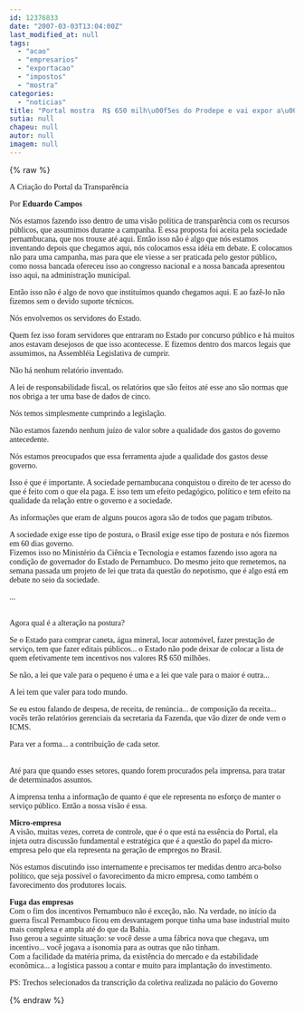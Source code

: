 ```yaml
---
id: 12376833
date: "2007-03-03T13:04:00Z"
last_modified_at: null
tags:
  - "acao"
  - "empresarios"
  - "exportacao"
  - "impostos"
  - "mostra"
categories:
  - "noticias"
title: "Portal mostra  R$ 650 milh\u00f5es do Prodepe e vai expor a\u00e7\u00e3o dos empres\u00e1rios versus contribui\u00e7\u00e3o em impostos"
sutia: null
chapeu: null
autor: null
imagem: null
---
```

{% raw %}
<p><P><FONT face=Verdana>A&nbsp;Criação do Portal da Transparência</FONT></P></p>
<p><P><FONT face=Verdana>Por<STRONG> Eduardo Campos</STRONG></FONT></P></p>
<p><P><FONT face=Verdana>Nós estamos fazendo isso dentro de uma visão política de transparência com os recursos públicos, que assumimos durante a campanha. E essa proposta foi aceita pela sociedade pernambucana, que nos trouxe até aqui. Então isso não é algo que nós estamos inventando depois que chegamos aqui, nós colocamos essa idéia em debate. E colocamos não para uma campanha, mas para que ele viesse a ser praticada pelo gestor público, como nossa bancada ofereceu isso ao congresso nacional e a nossa bancada apresentou isso aqui, na administração municipal. </FONT></P></p>
<p><P><FONT face=Verdana>Então isso não é algo de novo que instituímos quando chegamos aqui. E ao fazê-lo não fizemos sem o devido suporte técnicos. </FONT></P></p>
<p><P><FONT face=Verdana>Nós envolvemos os servidores do Estado. </FONT></P></p>
<p><P><FONT face=Verdana>Quem fez isso foram servidores que entraram no Estado por concurso público e há muitos anos estavam desejosos de que isso acontecesse. E fizemos dentro dos marcos legais que assumimos, na Assembléia Legislativa de cumprir. </FONT></P></p>
<p><P><FONT face=Verdana>Não há nenhum relatório inventado. </FONT></P></p>
<p><P><FONT face=Verdana>A lei de responsabilidade fiscal, os relatórios que são feitos até esse ano são normas que nos obriga a ter uma base de dados de cinco. </FONT></P></p>
<p><P><FONT face=Verdana>Nós temos simplesmente cumprindo a legislação.</FONT></P></p>
<p><P><FONT face=Verdana>Não estamos fazendo nenhum juízo de valor sobre a qualidade dos gastos do governo antecedente. </FONT></P></p>
<p><P><FONT face=Verdana>Nós estamos preocupados que essa ferramenta ajude a qualidade dos gastos desse governo. </FONT></P></p>
<p><P><FONT face=Verdana>Isso é que é importante. A sociedade pernambucana conquistou o direito de ter acesso do que é feito com o que ela paga. E isso tem um efeito pedagógico, político e tem efeito na qualidade da relação entre o governo e a sociedade. </FONT></P></p>
<p><P><FONT face=Verdana>As informações que eram de alguns poucos agora são de todos que pagam tributos. </FONT></P></p>
<p><P><FONT face=Verdana>A sociedade exige esse tipo de postura, o Brasil exige esse tipo de postura e nós fizemos em 60 dias governo. <BR>Fizemos isso no Ministério da Ciência e Tecnologia e estamos fazendo isso agora na condição de governador do Estado de Pernambuco. Do mesmo jeito que remetemos, na semana passada um projeto de lei que trata da questão do nepotismo, que é algo está em debate no seio da sociedade. </FONT></P></p>
<p><P><FONT face=Verdana>...</FONT></P></p>
<p><P><FONT face=Verdana><BR>Agora qual é a alteração na postura? </FONT></P></p>
<p><P><FONT face=Verdana>Se o Estado para comprar caneta, água mineral, locar automóvel, fazer prestação de serviço, tem que fazer editais públicos... o Estado não pode deixar de colocar a lista de quem efetivamente tem incentivos nos valores R$ 650 milhões. </FONT></P></p>
<p><P><FONT face=Verdana>Se não, a lei que vale para o pequeno é uma e a lei que vale para o maior é outra... </FONT></P></p>
<p><P><FONT face=Verdana>A lei tem que valer para todo mundo. </FONT></P></p>
<p><P><FONT face=Verdana>Se eu estou falando de despesa, de receita, de renúncia... de composição da receita... vocês terão relatórios gerenciais da secretaria da Fazenda, que vão dizer de onde vem o ICMS. </FONT></P></p>
<p><P><FONT face=Verdana>Para ver a forma... a contribuição de cada setor.</FONT></P></p>
<p><P><BR><FONT face=Verdana>Até para que quando esses setores, quando forem procurados pela imprensa, para tratar de determinados assuntos. </FONT></P></p>
<p><P><FONT face=Verdana>A imprensa tenha a informação de quanto é que ele representa no esforço de manter o serviço público. Então a nossa visão é essa. </FONT></P></p>
<p><P><FONT face=Verdana><STRONG>Micro-empresa<BR></STRONG>A visão, muitas vezes, correta de controle, que é o que está na essência do Portal, ela injeta outra discussão fundamental e estratégica que é a questão do papel da micro-empresa pelo que ela representa na geração de empregos no Brasil. </FONT></P></p>
<p><P><FONT face=Verdana>Nós estamos discutindo isso internamente e precisamos ter medidas dentro arca-bolso político, que seja possível o favorecimento da micro empresa, como também o favorecimento dos produtores locais.</FONT></P></p>
<p><P><FONT face=Verdana><STRONG>Fuga das empresas<BR></STRONG>Com o fim dos incentivos Pernambuco não é exceção, não. Na verdade, no início da guerra fiscal Pernambuco ficou em desvantagem porque tinha uma base industrial muito mais complexa e ampla até do que da Bahia. <BR>Isso gerou a seguinte situação: se você desse a uma fábrica nova que chegava, um incentivo... você jogava a isonomia para as outras que não tinham.<BR>Com a facilidade da matéria prima, da existência do mercado e da estabilidade econômica... a logística passou a contar e muito para implantação do investimento.</FONT></P></p>
<p><P><FONT face=Verdana>PS: Trechos selecionados da transcrição da coletiva realizada no palácio do Governo</FONT></P> </p>
{% endraw %}